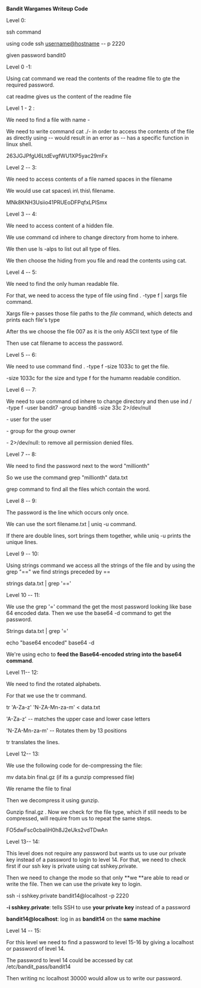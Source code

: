 **Bandit Wargames Writeup Code**

Level 0:

ssh command

using code ssh <username@hostname> -- p 2220

given password bandit0

Level 0 -1:

Using cat command we read the contents of the readme file to gte the
required password.

cat readme gives us the content of the readme file

Level 1 - 2 :

We need to find a file with name -

We need to write command cat ./- in order to access the contents of the
file as directly using -- would result in an error as -- has a specific
function in linux shell.

263JGJPfgU6LtdEvgfWU1XP5yac29mFx

Level 2 -- 3:

We need to access contents of a file named spaces in the filename

We would use cat spaces\\ in\\ this\\ filename.

MNk8KNH3Usiio41PRUEoDFPqfxLPlSmx

Level 3 -- 4:

We need to access content of a hidden file.

We use command cd inhere to change directory from home to inhere.

We then use ls -alps to list out all type of files.

We then choose the hiding from you file and read the contents using cat.

Level 4 -- 5:

We need to find the only human readable file.

For that, we need to access the type of file using find . -type f \|
xargs file command.

Xargs file→ passes those file paths to the *file* command, which detects
and prints each file\'s type

After ths we choose the file 007 as it is the only ASCII text type of
file

Then use cat filename to access the password.

Level 5 -- 6:

We need to use command find . -type f -size 1033c to get the file.

-size 1033c for the size and type f for the humamn readable condition.

Level 6 -- 7:

We need to use command cd inhere to change directory and then use ind /
-type f -user bandit7 -group bandit6 -size 33c 2\>/dev/null

\- user for the user

\- group for the group owner

\- 2\>/dev/null: to remove all permission denied files.

Level 7 -- 8:

We need to find the password next to the word "millionth"

So we use the command grep "millionth" data.txt

grep command to find all the files which contain the word.

Level 8 -- 9:

The password is the line which occurs only once.

We can use the sort filename.txt \| uniq -u command.

If there are double lines, sort brings them together, while uniq -u
prints the unique lines.

Level 9 -- 10:

Using strings command we access all the strings of the file and by using
the grep "==" we find strings preceded by ==

strings data.txt \| grep '=='

Level 10 -- 11:

We use the grep '=' command the get the most password looking like base
64 encoded data. Then we use the base64 -d command to get the password.

Strings data.txt \| grep '='

echo "base64 encoded" base64 -d

We're using echo to ****feed the Base64-encoded string into the base64
command****.

Level 11-- 12:

We need to find the rotated alphabets.

For that we use the tr command.

tr \'A-Za-z\' \'N-ZA-Mn-za-m\' \< data.txt

\'A-Za-z\' -- matches the upper case and lower case letters

'N-ZA-Mn-za-m\' -- Rotates them by 13 positions

tr translates the lines.

Level 12-- 13:

We use the following code for de-compressing the file:

mv data.bin final.gz (if its a gunzip compressed file)

We rename the file to final

Then we decompress it using gunzip.

Gunzip final.gz . Now we check for the file type, which if still needs
to be compressed, will require from us to repeat the same steps.

FO5dwFsc0cbaIiH0h8J2eUks2vdTDwAn

Level 13-- 14:

This level does not require any password but wants us to use our private
key instead of a password to login to level 14. For that, we need to
check first if our ssh key is private using cat sshkey.private.

Then we need to change the mode so that only **we **are able to read or
write the file. Then we can use the private key to login.

ssh -i sshkey.private bandit14@localhost -p 2220

**-i sshkey.private**: tells SSH to use ****your private key**** instead
of a password

**bandit14@localhost**: log in as **bandit14** on the ****same
machine****

Level 14 -- 15:

For this level we need to find a password to level 15-16 by giving a
localhost or password of level 14.

The password to level 14 could be accessed by cat
/etc/bandit_pass/bandit14

Then writing nc localhost 30000 would allow us to write our password.
